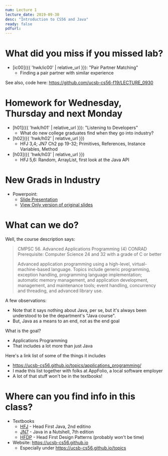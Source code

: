 ```yaml
---
num: Lecture 1
lecture_date: 2019-09-30
desc: "Introduction to CS56 and Java"
ready: false
pdfurl:
---
```


<div style="display:none;">https://ucsb-cs56.github.io/f19/lectures/lect01</div>

# What did you miss if you missed lab?

* [ic00]({{ 'hwk/ic00' | relative_url }}): "Pair Partner Matching"
   * Finding a pair partner with similar experience

See also, code here:  https://github.com/ucsb-cs56-f19/LECTURE_0930

# Homework for Wednesday, Thursday and next Monday

* [h01]({{ 'hwk/h01' | relative_url }}): "Listening to Developers"
   * What do new college graduates find when they go into industry?
* [h02]({{ 'hwk/h02' | relative_url }})
   * HFJ 3,4; JN7 Ch2 pp 19-32; Primitives, References, Instance Variables, Method
* [h03]({{ 'hwk/h03' | relative_url }})
   * HFJ 5,6: Random, ArrayList, first look at the Java API
   
# New Grads in Industry

* Powerpoint: 
    * [Slide Presentation](https://docs.google.com/presentation/d/e/2PACX-1vQLnl6NhgID0xXuLPo8HbjAsXom1m77CmewfTY7Zvs0yz0BE2N2osa1T1lYaEM1bfd1utBXJYNhgKEh/pub?start=true&loop=false&delayms=180000)
    * [View Only version of original slides](https://docs.google.com/presentation/d/1WsSQz4rh50kINs8afmNS4MkaRWHyI74EqF6qC1pDk-A/edit?usp=sharing)

# What can we do?

Well, the course description says:

> CMPSC 56. Advanced Applications Programming (4) CONRAD
> Prerequisite: Computer Science 24 and 32 with a grade of C or better
>
> Advanced application programming using a high-level, virtual-machine-based language. Topics include generic programming, exception handling, programming language implementation; automatic memory management, and application development, management, and maintenance tools; event handling, concurrency and threading, and advanced library use.

A few observations:
* Note that it says nothing about Java, per se, but it's always been understood to be the department's "Java course".
* But, Java as a means to an end, not as the end goal

What is the goal?
* Applications Programming
* That includes a lot more than just Java

Here's a link list of some of the things it includes
* <https://ucsb-cs56.github.io/topics/applications_programming/>
* I made this list together with folks at AppFolio, a local software employer
* A lot of that stuff won't be in the textbooks!

# Where can you find info in this class?

* Textbooks
   * [HFJ](https://ucsb-cs56.github.io/textbooks/HFJ) - Head First Java, 2nd editino
   * [JN7](https://ucsb-cs56.github.io/textbooks/JN7) - Java in a Nutshell, 7th edition
   * [HFDP](https://ucsb-cs56.github.io/textbooks/HFDP) - Head First Design Patterns (probably won't be time)
* Website: <https://ucsb-cs56.github.io>
   * Especially under <https://ucsb-cs56.github.io/topics>

